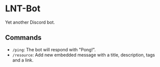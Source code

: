 # LNT-Bot
Yet another Discord bot.

## Commands

- `/ping`: The bot will respond with "Pong!".
- `/resource`: Add new embedded message with a title, description, tags and a link.
